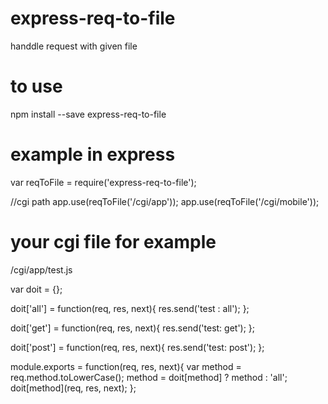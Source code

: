 # express-req-to-file
handdle request with given file

# to use
npm install --save express-req-to-file

# example in express
var reqToFile = require('express-req-to-file');

//cgi path
app.use(reqToFile('/cgi/app'));
app.use(reqToFile('/cgi/mobile'));

# your cgi file for example
/cgi/app/test.js

var doit = {};

doit['all'] = function(req, res, next){
  res.send('test : all');
};

doit['get'] = function(req, res, next){
  res.send('test: get');
};

doit['post'] = function(req, res, next){
  res.send('test: post');
};

module.exports = function(req, res, next){
  var method = req.method.toLowerCase();
  method = doit[method] ? method : 'all';
  doit[method](req, res, next);
};
